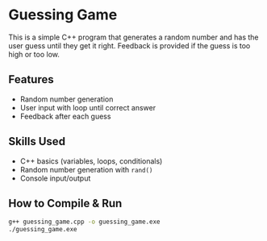 # Guessing Game

This is a simple C++ program that generates a random number and has the user guess until they get it right. Feedback is provided if the guess is too high or too low.

## Features
- Random number generation
- User input with loop until correct answer
- Feedback after each guess

## Skills Used
- C++ basics (variables, loops, conditionals)
- Random number generation with `rand()`
- Console input/output

## How to Compile & Run
```bash
g++ guessing_game.cpp -o guessing_game.exe
./guessing_game.exe
